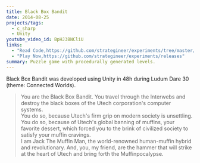 ```yaml
---
title: Black Box Bandit
date: 2014-08-25
projects/tags:
  - c_sharp
  - Unity
youtube_video_id: BpHJ3BNCliU
links:
  - "Read Code,https://github.com/strategineer/experiments/tree/master/2014/08/ludum-dare-30"
  - "Play Now,https://github.com/strategineer/experiments/releases"
summary: Puzzle game with procedurally generated levels.
---
```


Black Box Bandit was developed using Unity in 48h during Ludum Dare 30 (theme: Connected Worlds).

<blockquote class="blockquote">
You are the Black Box Bandit. You travel through the Interwebs and destroy the black boxes of the Utech corporation's computer systems. <BR>
You do so, because Utech's firm grip on modern society is unsettling. You do so, because of Utech's global banning of muffins, your favorite dessert, which forced you to the brink of civilized society to satisfy your muffin cravings. <BR>
I am Jack The Muffin Man, the world-renowned human-muffin hybrid and revolutionary. And, you, my friend, are the hammer that will strike at the heart of Utech and bring forth the Muffinpocalypse. <BR>
</blockquote>
